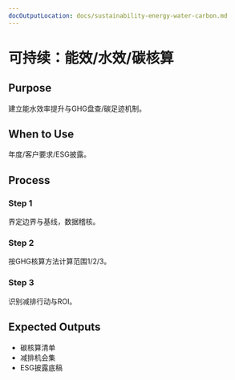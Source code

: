 ```yaml
---
docOutputLocation: docs/sustainability-energy-water-carbon.md
---
```


# 可持续：能效/水效/碳核算

## Purpose

建立能水效率提升与GHG盘查/碳足迹机制。

## When to Use

年度/客户要求/ESG披露。

## Process

### Step 1

界定边界与基线，数据稽核。

### Step 2

按GHG核算方法计算范围1/2/3。

### Step 3

识别减排行动与ROI。

## Expected Outputs

- 碳核算清单
- 减排机会集
- ESG披露底稿
